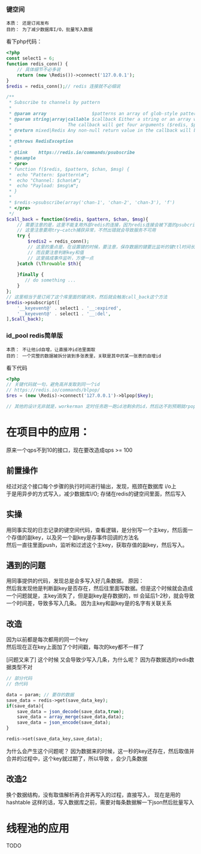 ### 键空间
```text
本质： 还是订阅发布
目的： 为了减少数据库I/O，批量写入数据
```
看下php代码：

```php
<?php
const select1 = 6;
function redis_conn() {
    // 具体细节不必多说
    return (new \Redis())->connect('127.0.0.1');
}
$redis = redis_conn();// redis 连接就不必细说

/**
 * Subscribe to channels by pattern
 *
 * @param array                 $patterns an array of glob-style patterns to subscribe
 * @param string|array|callable $callback Either a string or an array with an object and method.
 *                     The callback will get four arguments ($redis, $pattern, $channel, $message)
 * @return mixed|Redis Any non-null return value in the callback will be returned to the caller or Redis if in multimode
 *
 * @throws RedisException
 *
 * @link    https://redis.io/commands/psubscribe
 * @example
 * <pre>
 * function f($redis, $pattern, $chan, $msg) {
 *  echo "Pattern: $pattern\n";
 *  echo "Channel: $chan\n";
 *  echo "Payload: $msg\n";
 * }
 *
 * $redis->psubscribe(array('chan-1', 'chan-2', 'chan-3'), 'f')
 * </pre>
 */
$call_back = function($redis, $pattern, $chan, $msg){
    // 需要注意的是，这里不能复用外部redis的连接，因为redis连接会被下面的psubcript占用，导致不可用
    // 这里注意要用try—catch捕获异常，不然出错就会导致服务不可用
    try {
        $redis2 = redis_conn();
        // 这里的重点是，在设置键的时候，要注意，保存数据的键要比监听的键ttl时间长一点
        // 而且要注意判断key和值
        // 这里搞成事件监听，方便一点
    }catch (\Throwable $th){
    
    }finally {
       // do something ...
    }
};
// 这里相当于是订阅了这个库里面的键消失，然后就会触发call_back这个方法
$redis->psubscript([
    '__keyevent@' . select1 . '__:expired',
    '__keyevent@' . select1 . '__:del',
],$call_back);
```


### id_pool redis简单版
```text
本质： 不让他id自增，让直接冲id池里面取
目的： 一个完整的数据被拆分装到多张表里，关联是其中的某一张表的自增id
```
看下代码
```php
<?php
// 关键代码就一句，避免高并发取到同一个id
// https://redis.io/commands/blpop/
$res = (new \Redis)->connect('127.0.0.1')->blpop($key);

// 其他的设计无非就是，workerman 定时任务跑一跑id池剩余的id，然后达不到预期就rpop为开始，生成一批
```

# 在项目中的应用：
原来一个qps不到10的接口，现在要改造成qps >= 100

## 前置操作
经过对这个接口每个步骤的执行时间进行输出，发现，瓶颈在数据库 i/o上  
于是用异步的方式写入，减少数据库I/O;  存储在redis的键空间里面，然后写入

## 实操
用同事实现的日志记录的键空间代码，查看逻辑，是分别写一个主key，然后面一个存值的副key，以及另一个副key是存事件回调的方法名  
然后一直往里面push，监听和过滤这个主key，获取存值的副key，然后写入。  


## 遇到的问题
用同事提供的代码，发现总是会多写入好几条数据。
原因：   
然后我发现他是判断副key是否存在，然后往里面写数据。但是这个时候就会造成一个问题就是，主key消失了，但是副key是存数据的，ttl
会延后1-2秒，就会导致一个时间差，导致多写入几条。 因为主key和副key是的名字有关联关系  


## 改造
因为以前都是每次都用的同一个key  
然后现在正在key上面加了个时间戳，每次的key都不一样了  

[问题又来了] 这个时候 又会导致少写入几条，为什么呢？ 因为存数据选的redis数据类型不对
```php
// 部分代码
// 伪代码

data = param; // 要存的数据
save_data = redis->get(save_data_key);
if(save_data){
    save_data = json_decode(save_data,true);
    save_data = array_merge(save_data,data);
    save_data = json_encode(save_data);
}

redis->set(save_data_key,save_data);

```
为什么会产生这个问题呢？ 因为数据来的时候，这一秒的key还存在，然后取值并合并的过程中，这个key就过期了，所以导致 ，会少几条数据

## 改造2
换个数据结构，没有取值解析再合并再写入的过程，直接写入， 现在是用的hashtable
  这样的话，写入数据库之前，需要对每条数据解一下json然后批量写入

# 线程池的应用
TODO
